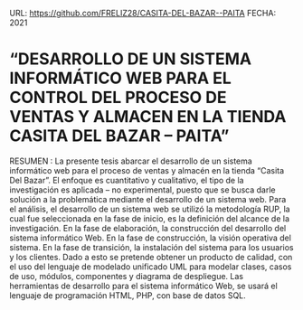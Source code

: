 URL: https://github.com/FRELIZ28/CASITA-DEL-BAZAR--PAITA
FECHA: 2021
# “DESARROLLO DE UN SISTEMA INFORMÁTICO WEB PARA EL CONTROL DEL PROCESO DE VENTAS Y ALMACEN EN LA TIENDA CASITA DEL BAZAR – PAITA”
RESUMEN : 
La presente tesis abarcar el desarrollo de un sistema informático web para el proceso de ventas y almacén en la tienda “Casita Del Bazar”. El enfoque es cuantitativo y cualitativo, el tipo de la investigación es aplicada – no experimental, puesto que se busca darle solución a la problemática mediante el desarrollo de un sistema web. Para el análisis, el desarrollo de un sistema web se utilizó la metodología RUP, la cual fue seleccionada en la fase de inicio, es la definición del alcance de la investigación. En la fase de elaboración, la construcción del desarrollo del sistema informático Web. En la fase de construcción, la visión operativa del sistema. En la fase de transición, la instalación del sistema para los usuarios y los clientes.  Dado a esto se pretende obtener un producto de calidad, con el uso del lenguaje de modelado unificado UML para modelar clases, casos de uso, módulos, componentes y diagrama de despliegue. Las herramientas de desarrollo para el sistema informático Web, se usará el lenguaje de programación HTML, PHP, con base de datos SQL.
